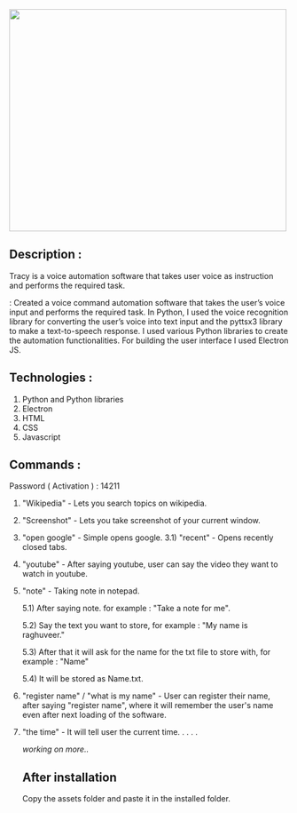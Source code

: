 <img src="https://github.com/r4ghuveer/Tracy/assets/101916585/9a09712c-92db-4cb2-8935-c4b878a378a1" style="width: 500px; height: 400px;">

## Description :

Tracy is a voice automation software that takes user voice as instruction and performs the required task.

: Created a voice command automation software that takes the user’s voice input and performs
the required task. In Python, I used the voice recognition library for converting the user’s voice into text 
input and the pyttsx3 library to make a text-to-speech response. I used various Python libraries to create
the automation functionalities. For building the user interface I used Electron JS.





## Technologies :
1) Python and Python libraries
2) Electron
3) HTML
4) CSS
5) Javascript

## Commands :

Password ( Activation ) : 14211

1) "Wikipedia" - Lets you search topics on wikipedia.
2) "Screenshot" - Lets you take screenshot of your current window.
3) "open google" - Simple opens google.
    3.1) "recent" - Opens recently closed tabs.
5)  "youtube" - After saying youtube, user can say the video they want to watch in youtube.
6)  "note" - Taking note in notepad.

    5.1)  After saying note. for example : "Take a note for me".
    
    5.2)  Say the text you want to store, for example : "My name is raghuveer."
    
    5.3)  After that it will ask for the name for the txt file to store with, for example : "Name"
    
    5.4)  It will be stored as Name.txt.
    
7) "register name" / "what is my name" - User can register their name, after saying "register name", where it will remember the user's name even after next loading of the software.
9) "the time" - It will tell user the current time.
.
.
.
.


   _working on more.._

   ## After installation
   Copy the assets folder and paste it in the installed folder.
